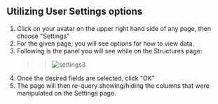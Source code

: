 ## Utilizing User Settings options

1. Click on your avatar on the upper right hand side of any page, then choose "Settings"
2. For the given page, you will see options for how to view data.
3. Following is the panel you will see while on the Structures page:
    > > ![settings3](assets/images/mim/settings3.jpg)
4. Once the desired fields are selected, click "OK"
5. The page will then re-query showing/hiding the columns that were manipulated on the Settings page.
